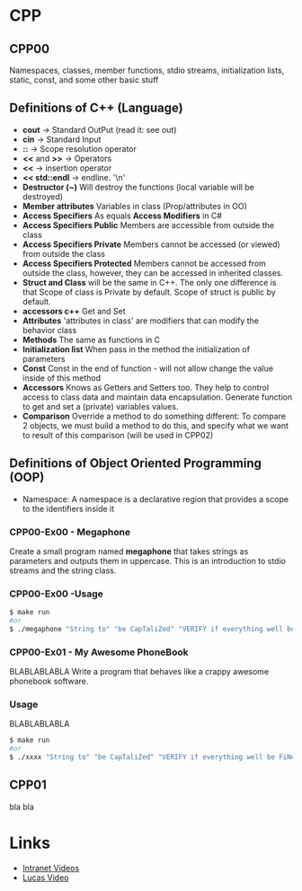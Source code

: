 # CPP

## CPP00
Namespaces, classes, member functions, stdio streams,
initialization lists, static, const, and some other basic
stuff

## Definitions of C++ (Language)
* **cout** -> Standard OutPut (read it: see out)
* **cin** -> Standard Input
* **::** -> Scope resolution operator
* **<<** and **>>** -> Operators
* **<<** -> insertion operator
* **<< std::endl** -> endline. '\n'
* **Destructor (~)** Will destroy the functions (local variable will be destroyed)
* **Member attributes** Variables in class (Prop/attributes in OO)
* **Access Specifiers** As equals **Access Modifiers** in C#
* **Access Specifiers Public** Members are accessible from outside the class
* **Access Specifiers Private** Members cannot be accessed (or viewed) from outside the class
* **Access Specifiers Protected** Members cannot be accessed from outside the class, however, they can be accessed in inherited classes.
* **Struct and Class** will be the same in C++. The only one difference is that Scope of class is Private by default. Scope of struct is public by default.
* **accessors c++** Get and Set
* **Attributes** 'attributes in class' are modifiers that can modify the behavior class
* **Methods** The same as functions in C
* **Initialization list** When pass in the method the initialization of parameters
* **Const** Const in the end of function - will not allow change the value inside of this method
* **Accessors** Knows as Getters and Setters too. They help to control access to class data and maintain data encapsulation.
Generate function to get and set a (private) variables values.
* **Comparison** Override a method to do something different: To compare 2 objects, we must build a method to do this, and specify what we
want to result of this comparison (will be used in CPP02)


## Definitions of Object Oriented Programming (OOP)
* Namespace: A namespace is a declarative region that provides a scope to the identifiers inside it


### CPP00-Ex00 - Megaphone
Create a small program named **megaphone** that takes strings as parameters and outputs them in uppercase.
This is an introduction to stdio streams and the string class.

### CPP00-Ex00 -Usage
```Bash
$ make run
#or
$ ./megaphone "String to" "be CapTaliZed" "VERIFY if everything well be FiNe!!00"
```

### CPP00-Ex01 - My Awesome PhoneBook
BLABLABLABLA Write a program that behaves like a crappy awesome phonebook software.

### Usage
BLABLABLABLA
```Bash
$ make run
#or
$ ./xxxx "String to" "be CapTaliZed" "VERIFY if everything well be FiNe!!00"
```


## CPP01
bla bla




# Links
* [Intranet Videos](https://elearning.intra.42.fr/notions/piscine-c-d00-c-basics/subnotions)
* [Lucas Video](https://www.youtube.com/watch?v=TnrQMtxPeEg)
